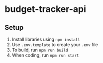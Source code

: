 # budget-tracker-api

## Setup

1. Install libraries using `npm install`
2. Use `.env.template` to create your `.env` file
3. To build, run `npm run build`
4. When coding, run `npm run start`
